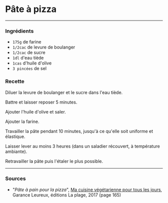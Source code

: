 # Pâte à pizza

---

### Ingrédients

* `175g` de farine
* `1/2cac` de levure de boulanger
* `1/2cac` de sucre
* `1dl` d'eau tiède
* `1cas` d'huile d'olive
* `3 pincées` de sel

### Recette

Diluer la levure de boulanger et le sucre dans l'eau tiède.

Battre et laisser reposer 5 minutes.

Ajouter l'huile d'olive et saler.

Ajouter la farine.

Travailler la pâte pendant 10 minutes, jusqu'à ce qu'elle soit uniforme et élastique.

Laisser lever au moins 3 heures (dans un saladier récouvert, à température ambiante).

Retravailler la pâte puis l'étaler le plus possible.

---

### Sources

* "*Pâte à pain pour la pizza*", [Ma cuisine végétarienne pour tous les jours](https://www.laplage.fr/catalogue/ma-cuisine-vegetarienne-pour-tous-les-jours-garance-leureux-2/), Garance Leureux, éditions La plage, 2017 (page 165)
